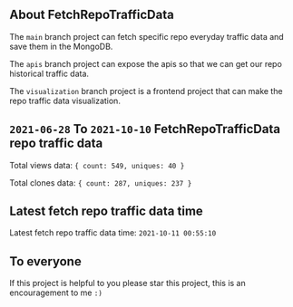 ## About FetchRepoTrafficData

The `main` branch project can fetch specific repo everyday traffic data and save them in the MongoDB.

The `apis` branch project can expose the apis so that we can get our repo historical traffic data.

The `visualization` branch project is a frontend project that can make the repo traffic data visualization.

## `2021-06-28` To `2021-10-10` FetchRepoTrafficData repo traffic data

Total views data: `{ count: 549, uniques: 40 }`

Total clones data: `{ count: 287, uniques: 237 }`

## Latest fetch repo traffic data time

Latest fetch repo traffic data time: `2021-10-11 00:55:10`

## To everyone

If this project is helpful to you please star this project, this is an encouragement to me `:)`



